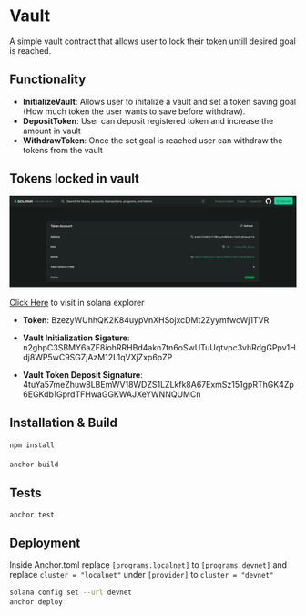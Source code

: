 # Vault

A simple vault contract that allows user to lock their token untill desired goal is reached.

## Functionality

- **InitializeVault**: Allows user to initalize a vault and set a token saving goal (How much token the user wants to save before withdraw).
- **DepositToken**: User can deposit registered token and increase the amount in vault
- **WithdrawToken**: Once the set goal is reached user can withdraw the tokens from the vault

## Tokens locked in vault

![Vault](./images/vault.png)

[Click Here](https://explorer.solana.com/address/AvbVvf21kRcCFFJ8b9uyV1MXH2AcLT421rjKtmvqE7rk?cluster=devnet) to visit in solana explorer

- **Token**: BzezyWUhhQK2K84uypVnXHSojxcDMt2ZyymfwcWj1TVR

- **Vault Initialization Sigature**: n2gbpC3SBMY6aZF8iohRRHBd4akn7tn6oSwUTuUqtvpc3vhRdgGPpv1Hdj8WP5wC9SGZjAzM12L1qVXjZxp6pZP
- **Vault Token Deposit Signature**: 4tuYa57meZhuw8LBEmWV18WDZS1LZLkfk8A67ExmSz151gpRThGK4Zp6EGKdb1GprdTFHwaGGKWAJXeYWNNQUMCn

## Installation & Build

```bash
npm install

anchor build
```

## Tests
```
anchor test
```

## Deployment

Inside Anchor.toml replace `[programs.localnet]` to `[programs.devnet]` and replace `cluster = "localnet"` under `[provider]` to `cluster = "devnet"`

```bash
solana config set --url devnet
anchor deploy
```
